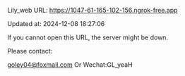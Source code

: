 Lily_web URL: https://1047-61-165-102-156.ngrok-free.app

Updated at: 2024-12-08 18:27:06

If you cannot open this URL, the server might be down.

Please contact: 

goley04@foxmail.com Or Wechat:GL_yeaH